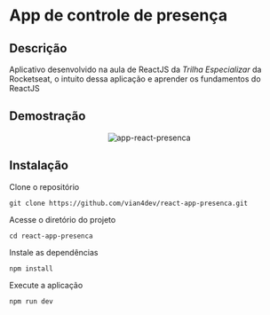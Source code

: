 # App de controle de presença

## Descrição
Aplicativo desenvolvido na aula de ReactJS da _Trilha Especializar_ da Rocketseat, o intuito dessa aplicação e aprender os fundamentos do ReactJS

## Demostração

<div align="center">
  <img src="https://i.ibb.co/9434Mps/app-react-presenca.png" alt="app-react-presenca" border="0">
</div>



## Instalação
Clone o repositório
~~~
git clone https://github.com/vian4dev/react-app-presenca.git
~~~
Acesse o diretório do projeto
~~~
cd react-app-presenca
~~~
Instale as dependências
~~~
npm install
~~~
Execute a aplicação
~~~
npm run dev
~~~
